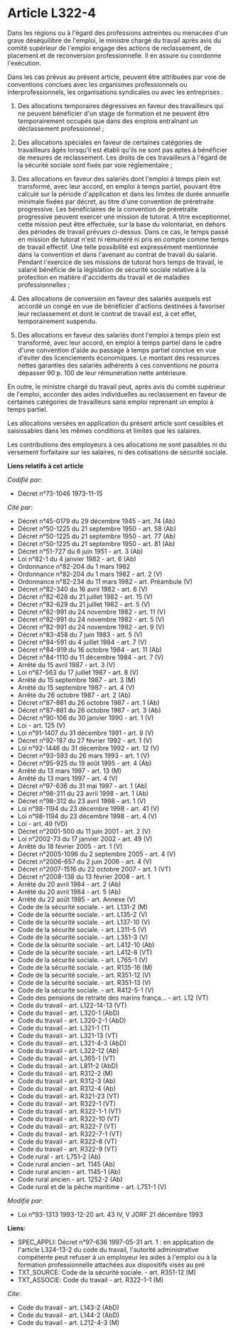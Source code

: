 # Article L322-4

Dans les régions ou à l'égard des professions astreintes ou menacées d'un grave déséquilibre de l'emploi, le ministre chargé
du travail après avis du comité supérieur de l'emploi engage des actions de reclassement, de placement et de reconversion
professionnelle. Il en assure ou coordonne l'exécution.

Dans les cas prévus au présent article, peuvent être attribuées par voie de conventions conclues avec les organismes
professionnels ou interprofessionnels, les organisations syndicales ou avec les entreprises :

1. Des allocations temporaires dégressives en faveur des travailleurs qui ne peuvent bénéficier d'un stage de formation et ne
peuvent être temporairement occupés que dans des emplois entraînant un déclassement professionnel ;

2. Des allocations spéciales en faveur de certaines catégories de travailleurs âgés lorsqu'il est établi qu'ils ne sont pas
aptes à bénéficier de mesures de reclassement. Les droits de ces travailleurs à l'égard de la sécurité sociale sont fixés par
voie réglementaire ;

3. Des allocations en faveur des salariés dont l'emploi à temps plein est transformé, avec leur accord, en emploi à temps
partiel, pouvant être calculé sur la période d'application et dans les limites de durée annuelle minimale fixées par décret,
au titre d'une convention de préretraite progressive. Les bénéficiaires de la convention de préretraite progressive peuvent
exercer une mission de tutorat. A titre exceptionnel, cette mission peut être effectuée, sur la base du volontariat, en
dehors des périodes de travail prévues ci-dessus. Dans ce cas, le temps passé en mission de tutorat n'est ni rémunéré ni pris
en compte comme temps de travail effectif. Une telle possibilité est expressément mentionnée dans la convention et dans
l'avenant au contrat de travail du salarié. Pendant l'exercice de ses missions de tutorat hors temps de travail, le salarié
bénéficie de la législation de sécurité sociale relative à la protection en matière d'accidents du travail et de maladies
professionnelles ;

4. Des allocations de conversion en faveur des salariés auxquels est accordé un congé en vue de bénéficier d'actions
destinées à favoriser leur reclassement et dont le contrat de travail est, à cet effet, temporairement suspendu.

5. Des allocations en faveur des salariés dont l'emploi à temps plein est transformé, avec leur accord, en emploi à temps
partiel dans le cadre d'une convention d'aide au passage à temps partiel conclue en vue d'éviter des licenciements
économiques. Le montant des ressources nettes garanties des salariés adhérents à ces conventions ne pourra dépasser 90 p. 100
de leur rémunération nette antérieure.

En outre, le ministre chargé du travail peut, après avis du comité supérieur de l'emploi, accorder des aides individuelles au
reclassement en faveur de certaines catégories de travailleurs sans emploi reprenant un emploi à temps partiel.

Les allocations versées en application du présent article sont cessibles et saisissables dans les mêmes conditions et limites
que les salaires.

Les contributions des employeurs à ces allocations ne sont passibles ni du versement forfaitaire sur les salaires, ni des
cotisations de sécurité sociale.

**Liens relatifs à cet article**

_Codifié par_:

  - Décret n°73-1046 1973-11-15

_Cité par_:

  - Décret n°45-0179 du 29 décembre 1945 - art. 74 (Ab)
  - Décret n°50-1225 du 21 septembre 1950 - art. 58 (Ab)
  - Décret n°50-1225 du 21 septembre 1950 - art. 77 (Ab)
  - Décret n°50-1225 du 21 septembre 1950 - art. 81 (Ab)
  - Décret n°51-727 du 6 juin 1951 - art. 3 (Ab)
  - Loi n°82-1 du 4 janvier 1982 - art. 6 (Ab)
  - Ordonnance n°82-204 du 1 mars 1982
  - Ordonnance n°82-204 du 1 mars 1982 - art. 2 (V)
  - Ordonnance n°82-234 du 11 mars 1982 - art. Préambule (V)
  - Décret n°82-340 du 16 avril 1982 - art. 6 (V)
  - Décret n°82-628 du 21 juillet 1982 - art. 15 (V)
  - Décret n°82-629 du 21 juillet 1982 - art. 5 (V)
  - Décret n°82-991 du 24 novembre 1982 - art. 11 (V)
  - Décret n°82-991 du 24 novembre 1982 - art. 5 (V)
  - Décret n°82-991 du 24 novembre 1982 - art. 9 (V)
  - Décret n°83-458 du 7 juin 1983 - art. 5 (V)
  - Décret n°84-591 du 4 juillet 1984 - art. 7 (V)
  - Décret n°84-919 du 16 octobre 1984 - art. 11 (Ab)
  - Décret n°84-1110 du 11 décembre 1984 - art. 7 (V)
  - Arrêté du 15 avril 1987 - art. 3 (V)
  - Loi n°87-563 du 17 juillet 1987 - art. 8 (V)
  - Arrêté du 15 septembre 1987 - art. 3 (M)
  - Arrêté du 15 septembre 1987 - art. 4 (V)
  - Arrêté du 26 octobre 1987 - art. 2 (Ab)
  - Décret n°87-881 du 26 octobre 1987 - art. 1 (Ab)
  - Décret n°87-881 du 26 octobre 1987 - art. 3 (Ab)
  - Décret n°90-106 du 30 janvier 1990 - art. 1 (V)
  - Loi - art. 125 (V)
  - Loi n°91-1407 du 31 décembre 1991 - art. 9 (V)
  - Décret n°92-187 du 27 février 1992 - art. 1 (V)
  - Loi n°92-1446 du 31 décembre 1992 - art. 12 (V)
  - Décret n°93-593 du 26 mars 1993 - art. 1 (V)
  - Décret n°95-925 du 19 août 1995 - art. 4 (Ab)
  - Arrêté du 13 mars 1997 - art. 13 (M)
  - Arrêté du 13 mars 1997 - art. 4 (V)
  - Décret n°97-636 du 31 mai 1997 - art. 1 (Ab)
  - Décret n°98-311 du 23 avril 1998 - art. 1 (Ab)
  - Décret n°98-312 du 23 avril 1998 - art. 1 (V)
  - Loi n°98-1194 du 23 décembre 1998 - art. 41 (V)
  - Loi n°98-1194 du 23 décembre 1998 - art. 4 (V)
  - Loi - art. 49 (VD)
  - Décret n°2001-500 du 11 juin 2001 - art. 2 (V)
  - Loi n°2002-73 du 17 janvier 2002 - art. 49 (V)
  - Arrêté du 18 février 2005 - art. 1 (V)
  - Décret n°2005-1096 du 2 septembre 2005 - art. 4 (V)
  - Décret n°2006-657 du 2 juin 2006 - art. 4 (V)
  - Décret n°2007-1516 du 22 octobre 2007 - art. 1 (VT)
  - Décret n°2008-138 du 13 février 2008 - art. 1
  - Arrêté du 20 avril 1984 - art. 2 (Ab)
  - Arrêté du 20 avril 1984 - art. 5 (Ab)
  - Arrêté du 22 août 1985 - art. Annexe (V)
  - Code de la sécurité sociale. - art. L131-2 (M)
  - Code de la sécurité sociale. - art. L135-2 (V)
  - Code de la sécurité sociale. - art. L137-10 (V)
  - Code de la sécurité sociale. - art. L311-5 (V)
  - Code de la sécurité sociale. - art. L351-3 (V)
  - Code de la sécurité sociale. - art. L412-10 (Ab)
  - Code de la sécurité sociale. - art. L412-8 (VT)
  - Code de la sécurité sociale. - art. L765-1 (V)
  - Code de la sécurité sociale. - art. R135-16 (M)
  - Code de la sécurité sociale. - art. R351-12 (V)
  - Code de la sécurité sociale. - art. R351-13 (V)
  - Code de la sécurité sociale. - art. R412-5-1 (V)
  - Code des pensions de retraite des marins frança... - art. L12 (VT)
  - Code du travail - art. L122-14-13 (VT)
  - Code du travail - art. L320-1 (AbD)
  - Code du travail - art. L320-2-1 (AbD)
  - Code du travail - art. L321-1 (T)
  - Code du travail - art. L321-13 (VT)
  - Code du travail - art. L321-4-3 (AbD)
  - Code du travail - art. L322-12 (Ab)
  - Code du travail - art. L365-1 (VT)
  - Code du travail - art. L811-2 (AbD)
  - Code du travail - art. R312-2 (M)
  - Code du travail - art. R312-3 (Ab)
  - Code du travail - art. R312-4 (Ab)
  - Code du travail - art. R321-23 (VT)
  - Code du travail - art. R322-1 (VT)
  - Code du travail - art. R322-1-1 (VT)
  - Code du travail - art. R322-10 (VT)
  - Code du travail - art. R322-7 (VT)
  - Code du travail - art. R322-7-1 (VT)
  - Code du travail - art. R322-8 (VT)
  - Code du travail - art. R322-9 (VT)
  - Code rural - art. L751-2 (Ab)
  - Code rural ancien - art. 1145 (Ab)
  - Code rural ancien - art. 1145-1 (Ab)
  - Code rural ancien - art. 1252-2 (Ab)
  - Code rural et de la pêche maritime - art. L751-1 (V)

_Modifié par_:

  - Loi n°93-1313 1993-12-20 art. 43 IV, V JORF 21 décembre 1993

**Liens**:

  - SPEC_APPLI: Décret n°97-636 1997-05-31 art. 1 : en application de l'article L324-13-2 du code du travail, l'autorité administrative compétente peut refuser à un employeur les aides à l'emploi ou à la formation professionnelle attachées aux dispositifs visés au pré
  - TXT_SOURCE: Code de la sécurité sociale. - art. R351-12 (M)
  - TXT_ASSOCIE: Code du travail - art. R322-1-1 (M)

_Cite_:

  - Code du travail - art. L143-2 (AbD)
  - Code du travail - art. L144-2 (AbD)
  - Code du travail - art. L212-4-3 (M)
